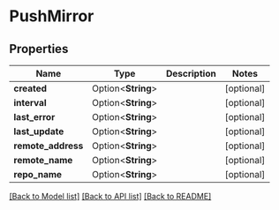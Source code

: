 # PushMirror

## Properties

Name | Type | Description | Notes
------------ | ------------- | ------------- | -------------
**created** | Option<**String**> |  | [optional]
**interval** | Option<**String**> |  | [optional]
**last_error** | Option<**String**> |  | [optional]
**last_update** | Option<**String**> |  | [optional]
**remote_address** | Option<**String**> |  | [optional]
**remote_name** | Option<**String**> |  | [optional]
**repo_name** | Option<**String**> |  | [optional]

[[Back to Model list]](../README.md#documentation-for-models) [[Back to API list]](../README.md#documentation-for-api-endpoints) [[Back to README]](../README.md)


